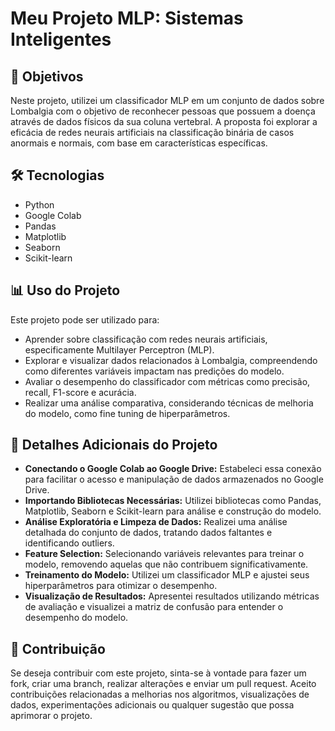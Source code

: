 # Meu Projeto MLP: Sistemas Inteligentes

## 🎯 Objetivos
Neste projeto, utilizei um classificador MLP em um conjunto de dados sobre Lombalgia com o objetivo de reconhecer pessoas que possuem a doença através de dados físicos da sua coluna vertebral. A proposta foi explorar a eficácia de redes neurais artificiais na classificação binária de casos anormais e normais, com base em características específicas.

## 🛠️ Tecnologias
- Python
- Google Colab
- Pandas
- Matplotlib
- Seaborn
- Scikit-learn

## 📊 Uso do Projeto
Este projeto pode ser utilizado para:

- Aprender sobre classificação com redes neurais artificiais, especificamente Multilayer Perceptron (MLP).
- Explorar e visualizar dados relacionados à Lombalgia, compreendendo como diferentes variáveis impactam nas predições do modelo.
- Avaliar o desempenho do classificador com métricas como precisão, recall, F1-score e acurácia.
- Realizar uma análise comparativa, considerando técnicas de melhoria do modelo, como fine tuning de hiperparâmetros.

## 🚀 Detalhes Adicionais do Projeto
- **Conectando o Google Colab ao Google Drive:** Estabeleci essa conexão para facilitar o acesso e manipulação de dados armazenados no Google Drive.
- **Importando Bibliotecas Necessárias:** Utilizei bibliotecas como Pandas, Matplotlib, Seaborn e Scikit-learn para análise e construção do modelo.
- **Análise Exploratória e Limpeza de Dados:** Realizei uma análise detalhada do conjunto de dados, tratando dados faltantes e identificando outliers.
- **Feature Selection:** Selecionando variáveis relevantes para treinar o modelo, removendo aquelas que não contribuem significativamente.
- **Treinamento do Modelo:** Utilizei um classificador MLP e ajustei seus hiperparâmetros para otimizar o desempenho.
- **Visualização de Resultados:** Apresentei resultados utilizando métricas de avaliação e visualizei a matriz de confusão para entender o desempenho do modelo.

## 🙌 Contribuição
Se deseja contribuir com este projeto, sinta-se à vontade para fazer um fork, criar uma branch, realizar alterações e enviar um pull request. Aceito contribuições relacionadas a melhorias nos algoritmos, visualizações de dados, experimentações adicionais ou qualquer sugestão que possa aprimorar o projeto.
